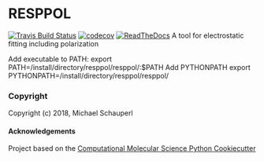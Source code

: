 RESPPOL
==============================
[//]: # (Badges)
[![Travis Build Status](https://api.travis-ci.com/MSchauperl/resppol.svg?branch=master)](https://travis-ci.com/MSchauperl/resppol)
[![codecov](https://codecov.io/gh/MSchauperl/resppol/branch/master/graph/badge.svg)](https://codecov.io/gh/MSchauperl/resppol/branch/master)
[![ReadTheDocs](https://resppol.readthedocs.io/en/latest/?badge=latest)](https://readthedocs.org/projects/resppol/badge/?version=latest)
A tool for electrostatic fitting including polarization

Add executable to PATH:
export PATH=/install/directory/resppol/resppol/:$PATH
Add PYTHONPATH
export PYTHONPATH=/install/directory/resppol/resppol/

### Copyright

Copyright (c) 2018, Michael Schauperl


#### Acknowledgements
 
Project based on the 
[Computational Molecular Science Python Cookiecutter](https://github.com/molssi/cookiecutter-cms)
